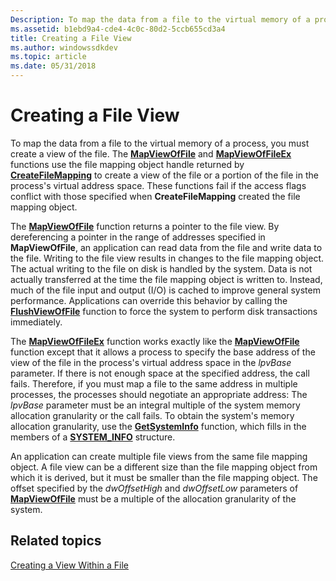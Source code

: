 ```yaml
---
Description: To map the data from a file to the virtual memory of a process, you must create a view of the file.
ms.assetid: b1ebd9a4-cde4-4c0c-80d2-5ccb655cd3a4
title: Creating a File View
ms.author: windowssdkdev
ms.topic: article
ms.date: 05/31/2018
---
```


# Creating a File View

To map the data from a file to the virtual memory of a process, you must create a view of the file. The [**MapViewOfFile**](https://msdn.microsoft.com/en-us/library/Aa366761(v=VS.85).aspx) and [**MapViewOfFileEx**](https://msdn.microsoft.com/en-us/library/Aa366763(v=VS.85).aspx) functions use the file mapping object handle returned by [**CreateFileMapping**](/windows/desktop/api/WinBase/nf-winbase-createfilemappinga) to create a view of the file or a portion of the file in the process's virtual address space. These functions fail if the access flags conflict with those specified when **CreateFileMapping** created the file mapping object.

The [**MapViewOfFile**](https://msdn.microsoft.com/en-us/library/Aa366761(v=VS.85).aspx) function returns a pointer to the file view. By dereferencing a pointer in the range of addresses specified in **MapViewOfFile**, an application can read data from the file and write data to the file. Writing to the file view results in changes to the file mapping object. The actual writing to the file on disk is handled by the system. Data is not actually transferred at the time the file mapping object is written to. Instead, much of the file input and output (I/O) is cached to improve general system performance. Applications can override this behavior by calling the [**FlushViewOfFile**](https://msdn.microsoft.com/en-us/library/Aa366563(v=VS.85).aspx) function to force the system to perform disk transactions immediately.

The [**MapViewOfFileEx**](https://msdn.microsoft.com/en-us/library/Aa366763(v=VS.85).aspx) function works exactly like the [**MapViewOfFile**](https://msdn.microsoft.com/en-us/library/Aa366761(v=VS.85).aspx) function except that it allows a process to specify the base address of the view of the file in the process's virtual address space in the *lpvBase* parameter. If there is not enough space at the specified address, the call fails. Therefore, if you must map a file to the same address in multiple processes, the processes should negotiate an appropriate address: The *lpvBase* parameter must be an integral multiple of the system memory allocation granularity or the call fails. To obtain the system's memory allocation granularity, use the [**GetSystemInfo**](https://msdn.microsoft.com/en-us/library/ms724381(v=VS.85).aspx) function, which fills in the members of a [**SYSTEM\_INFO**](https://msdn.microsoft.com/en-us/library/ms724958(v=VS.85).aspx) structure.

An application can create multiple file views from the same file mapping object. A file view can be a different size than the file mapping object from which it is derived, but it must be smaller than the file mapping object. The offset specified by the *dwOffsetHigh* and *dwOffsetLow* parameters of [**MapViewOfFile**](https://msdn.microsoft.com/en-us/library/Aa366761(v=VS.85).aspx) must be a multiple of the allocation granularity of the system.

## Related topics

<dl> <dt>

[Creating a View Within a File](creating-a-view-within-a-file.md)
</dt> </dl>

 

 



